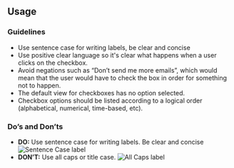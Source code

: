 ## Usage

### Guidelines

- Use sentence case for writing labels, be clear and concise
- Use positive clear language so it's clear what happens when a user clicks on the checkbox.
- Avoid negations such as “Don’t send me more emails”, which would mean that the user would have to check the box in order for something not to happen.
- The default view for checkboxes has no option selected.
- Checkbox options should be listed according to a logical order (alphabetical, numerical, time-based, etc).


### Do’s and Don’ts

- **DO:** Use sentence case for writing labels. Be clear and concise
    ![Sentence Case label](/assets/SEEDS-radio-do-sentence-case.svg)
- **DON’T:** Use all caps or title case.
    ![All Caps label](/assets/SEEDS-radio-dont-all-caps.svg)
